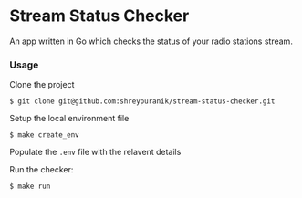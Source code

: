 # Stream Status Checker 

An app written in Go which checks the status of your radio stations stream. 

### Usage 

Clone the project 

```
$ git clone git@github.com:shreypuranik/stream-status-checker.git
```

Setup the local environment file 

```
$ make create_env
```

Populate the `.env` file with the relavent details 

Run the checker: 

```
$ make run
```